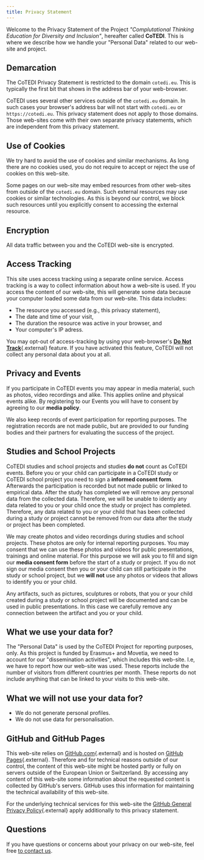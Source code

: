 ```yaml
---
title: Privacy Statement
---
```


Welcome to the Privacy Statement of the Project *"Complutational Thinking Education for Diversity and Inclusion"*, hereafter called **CoTEDI**. This is where we describe how we handle your "Personal Data" related to our web-site and project. 

## Demarcation 

The CoTEDI Privacy Statement is restricted to the domain `cotedi.eu`. This 
is typically the first bit that shows in the address bar of your web-browser. 

CoTEDI uses several other services outside of the `cotedi.eu` domain. In such
cases your browser's address bar will not start with `cotedi.eu` or
`https://cotedi.eu`. This privacy statement does not apply to those domains. 
Those web-sites come with their own separate privacy statements, which are 
independent from this privacy statement.

## Use of Cookies

We try hard to avoid the use of cookies and similar mechanisms. As long there are no cookies used, you do not require to accept or reject the use of cookies on this web-site.

Some pages on our web-site may embed resources from other web-sites from 
outside of the `cotedi.eu` domain. Such external resources may use cookies or 
similar technologies. As this is beyond our control, we block such resources 
until you explicitly consent to accessing the external resource. 

## Encryption

All data traffic between you and the CoTEDI web-site is encrypted.

## Access Tracking

This site uses access tracking using a separate online service. 
Access tracking is a way to collect information about how a web-site 
is used. If you access the content of our web-site, this will generate 
some data because your computer loaded some data from our web-site. This data includes: 

- The resource you accessed (e.g., this privacy statement),
- The date and time of your visit,
- The duration the resource was active in your browser, and 
- Your computer's IP adress.

You may opt-out of access-tracking by using your web-browser's 
[**Do Not Track**](https://en.wikipedia.org/wiki/Do_Not_Track){.external}
feature. If you have activated this feature, CoTEDI will not collect any
personal data about you at all. 

## Privacy and Events

If you participate in CoTEDI events you may appear in media material, such as photos, video recordings and alike. This applies online and physical events alike. By registering to our Events you will have to consent by agreeing to our **media policy**.

We also keep records of event participation for reporting purposes. The registration records are not made public, but are provided to our funding bodies and their partners for evaluating the success of the project.

## Studies and School Projects

CoTEDI studies and school projects and studies **do not** count as CoTEDI 
events. Before you or your child can participate in a CoTEDI 
study or CoTEDI school project you need to sign a **informed consent form**.
Afterwards the participation is recorded but not made public or linked to
empirical data. After the study has completed we will remove any personal 
data from the collected data. Therefore, we will be unable to identiy 
any data related to you or your child once the study or project has completed. 
Therefore, any data related to you or your child that has been collected 
during a study or project cannot be removed from our data after the study or project has been completed.

We may create photos and video recordings during studies and school projects.
These photos are only for internal reporting purposes. You may consent that we
can use these photos and videos for public presentations, trainings and online 
material. For this purpose we will ask you to fill and sign our **media consent 
form** before the start of a study or project. If you do not sign our media 
consent then you or your child can still participate in the study or school 
project, but we **will not** use any photos or videos that allows to identify you or your child.

Any artifacts, such as pictures, sculptures or robots, that you or your child 
created during a study or school project will be documented and can be used in 
public presentations. In this case we carefully remove any connection between 
the artifact and you or your child.

## What we use your data for?

The "Personal Data" is used by the CoTEDI Project for reporting purposes, only. 
As this project is funded by Erasmus+ and Movetia, we need to account for our 
"dissemination activities", which includes this web-site. I.e, we have to 
report how our web-site was used. These reports include the number of 
visitors from different countries per month. These reports do not include
anything that can be linked to your visits to this web-site. 

## What we will not use your data for?

- We do not generate personal profiles. 
- We do not use data for personalisation.

## GitHub and GitHub Pages

This web-site relies on [GitHub.com](https://github.com){.external} and is hosted on [GitHub Pages](https://pages.github.com/){.external}. Therefore and
for technical reasons outside of our control, the content of this web-site might 
be hosted partly or fully on servers outside of the European Union or Switzerland. By accessing any content of this web-site some information about the requested content is collected by GitHub's servers. GitHub uses this information for maintaining the technical availability of this web-site. 

For the underlying technical services for this web-site the 
[GitHub General Privacy Policy](https://docs.github.com/en/site-policy/privacy-policies/github-general-privacy-statement){.external} 
apply additionally to this privacy statement.

## Questions

If you have questions or concerns about your privacy on our web-site, feel free [to contact us](/pages/contact/).
